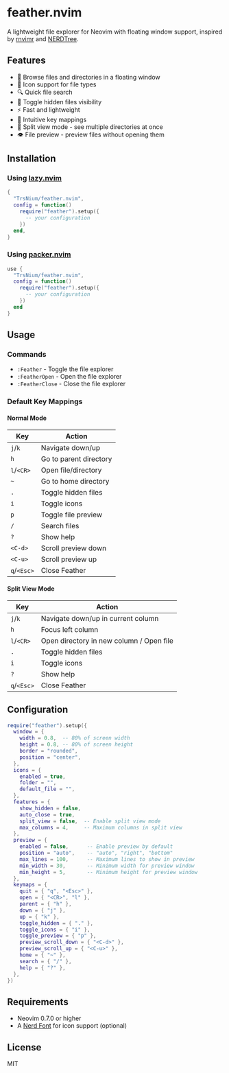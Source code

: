 # feather.nvim

A lightweight file explorer for Neovim with floating window support, inspired by [rnvimr](https://github.com/kevinhwang91/rnvimr) and [NERDTree](https://github.com/preservim/nerdtree).

## Features

- 📁 Browse files and directories in a floating window
- 🎨 Icon support for file types
- 🔍 Quick file search
- 👻 Toggle hidden files visibility
- ⚡ Fast and lightweight
- 🎹 Intuitive key mappings
- 🔲 Split view mode - see multiple directories at once
- 👁️ File preview - preview files without opening them

## Installation

### Using [lazy.nvim](https://github.com/folke/lazy.nvim)

```lua
{
  "TrsNium/feather.nvim",
  config = function()
    require("feather").setup({
      -- your configuration
    })
  end,
}
```

### Using [packer.nvim](https://github.com/wbthomason/packer.nvim)

```lua
use {
  "TrsNium/feather.nvim",
  config = function()
    require("feather").setup({
      -- your configuration
    })
  end
}
```

## Usage

### Commands

- `:Feather` - Toggle the file explorer
- `:FeatherOpen` - Open the file explorer
- `:FeatherClose` - Close the file explorer

### Default Key Mappings

#### Normal Mode
| Key | Action |
|-----|--------|
| `j`/`k` | Navigate down/up |
| `h` | Go to parent directory |
| `l`/`<CR>` | Open file/directory |
| `~` | Go to home directory |
| `.` | Toggle hidden files |
| `i` | Toggle icons |
| `p` | Toggle file preview |
| `/` | Search files |
| `?` | Show help |
| `<C-d>` | Scroll preview down |
| `<C-u>` | Scroll preview up |
| `q`/`<Esc>` | Close Feather |

#### Split View Mode
| Key | Action |
|-----|--------|
| `j`/`k` | Navigate down/up in current column |
| `h` | Focus left column |
| `l`/`<CR>` | Open directory in new column / Open file |
| `.` | Toggle hidden files |
| `i` | Toggle icons |
| `?` | Show help |
| `q`/`<Esc>` | Close Feather |

## Configuration

```lua
require("feather").setup({
  window = {
    width = 0.8,  -- 80% of screen width
    height = 0.8, -- 80% of screen height
    border = "rounded",
    position = "center",
  },
  icons = {
    enabled = true,
    folder = "",
    default_file = "",
  },
  features = {
    show_hidden = false,
    auto_close = true,
    split_view = false,  -- Enable split view mode
    max_columns = 4,     -- Maximum columns in split view
  },
  preview = {
    enabled = false,      -- Enable preview by default
    position = "auto",    -- "auto", "right", "bottom"
    max_lines = 100,      -- Maximum lines to show in preview
    min_width = 30,       -- Minimum width for preview window
    min_height = 5,       -- Minimum height for preview window
  },
  keymaps = {
    quit = { "q", "<Esc>" },
    open = { "<CR>", "l" },
    parent = { "h" },
    down = { "j" },
    up = { "k" },
    toggle_hidden = { "." },
    toggle_icons = { "i" },
    toggle_preview = { "p" },
    preview_scroll_down = { "<C-d>" },
    preview_scroll_up = { "<C-u>" },
    home = { "~" },
    search = { "/" },
    help = { "?" },
  },
})
```

## Requirements

- Neovim 0.7.0 or higher
- A [Nerd Font](https://www.nerdfonts.com/) for icon support (optional)

## License

MIT